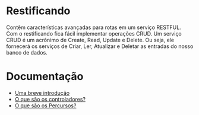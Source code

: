 # Restificando
Contêm características avançadas para rotas em um serviço RESTFUL. Com o restificando fica fácil implementar operações CRUD.
Um serviço CRUD é um acrônimo de Create, Read, Update e Delete. Ou seja, ele fornecerá os serviços de Criar, Ler, Atualizar e Deletar as entradas do nosso banco de dados.

# Documentação
- [Uma breve introdução](https://github.com/umdez/restificando/blob/master/docs/introducao.md)
- [O que são os controladores?]()
- [O que são os Percursos?](https://github.com/umdez/restificando/blob/master/docs/percursos.md)
